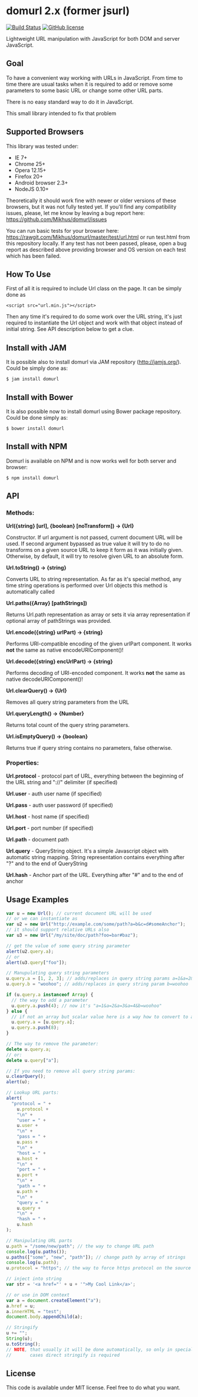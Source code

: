 # domurl 2.x (former jsurl)

[![Build Status](https://travis-ci.org/Mikhus/domurl.svg?branch=master)](https://travis-ci.org/Mikhus/domurl) [![GitHub license](https://img.shields.io/badge/license-MIT-blue.svg)](https://raw.githubusercontent.com/Mikhus/domurl/master/LICENSE)

Lightweight URL manipulation with JavaScript for both DOM and server JavaScript.

## Goal

To have a convenient way working with URLs in JavaScript. From time to time there are usual tasks
when it is required to add or remove some parameters to some basic URL or change some other URL
parts.

There is no easy standard way to do it in JavaScript.

This small library intended to fix that problem

## Supported Browsers

This library was tested under:

- IE 7+
- Chrome 25+
- Opera 12.15+
- Firefox 20+
- Android browser 2.3+
- NodeJS 0.10+

Theoretically it should work fine with newer or older versions of these browsers, but
it was not fully tested yet. If you'll find any compatibility issues, please, let me know by
leaving a bug report here: https://github.com/Mikhus/domurl/issues

You can run basic tests for your browser here: https://rawgit.com/Mikhus/domurl/master/test/url.html or
run test.html from this repository locally. If any test has not been passed, please,
open a bug report as described above providing browser and OS version on each test
which has been failed.

## How To Use

First of all it is required to include Url class on the page. It can be simply done as

    <script src="url.min.js"></script>

Then any time it's required to do some work over the URL string, it's just required to
instantiate the Url object and work with that object instead of initial string. See API
description below to get a clue.

## Install with JAM

It is possible also to install domurl via JAM repository (http://jamjs.org/).
Could be simply done as:

    $ jam install domurl

## Install with Bower

It is also possible now to install domurl using Bower package repository.
Could be done simply as:

    $ bower install domurl

## Install with NPM

Domurl is available on NPM and is now works well for both server and browser:

    $ npm install domurl

## API

### Methods:

**Url({string} [url], {boolean} [noTransform]) -> {Url}**

Constructor. If url argument is not passed, current document URL will be used.
If second argument bypassed as true value it will try to do no transforms
on a given source URL to keep it form as it was initially given. Otherwise,
by default, it will try to resolve given URL to an absolute form.

**Url.toString() -> {string}**

Converts URL to string representation. As far as it's special method, any time string
operations is performed over Url objects this method is automatically called

**Url.paths({Array} [pathStrings])**

Returns Url.path representation as array or sets it via array representation
if optional array of pathStrings was provided.

**Url.encode({string} urlPart) -> {string}**

Performs URI-compatible encoding of the given urlPart component. It works **not**
the same as native encodeURIComponent()!

**Url.decode({string} encUrlPart) -> {string}**

Performs decoding of URI-encoded component. It works **not** the same as native
decodeURIComponent()!

**Url.clearQuery() -> {Url}**

Removes all query string parameters from the URL

**Url.queryLength() -> {Number}**

Returns total count of the query string parameters.

**Url.isEmptyQuery() -> {boolean}**

Returns true if query string contains no parameters, false otherwise.

### Properties:

**Url.protocol** - protocol part of URL, everything between the beginning of the URL string
and "://" delimiter (if specified)

**Url.user** - auth user name (if specified)

**Url.pass** - auth user password (if specified)

**Url.host** - host name (if specified)

**Url.port** - port number (if specified)

**Url.path** - document path

**Url.query** - QueryString object. It's a simple Javascript object with automatic string
mapping. String representation contains everything after "?" and to the end of QueryString

**Url.hash** - Anchor part of the URL. Everything after "#" and to the end of anchor

## Usage Examples

```javascript
var u = new Url(); // current document URL will be used
// or we can instantiate as
var u2 = new Url("http://example.com/some/path?a=b&c=d#someAnchor");
// it should support relative URLs also
var u3 = new Url("/my/site/doc/path?foo=bar#baz");

// get the value of some query string parameter
alert(u2.query.a);
// or
alert(u3.query["foo"]);

// Manupulating query string parameters
u.query.a = [1, 2, 3]; // adds/replaces in query string params a=1&a=2&a=3
u.query.b = "woohoo"; // adds/replaces in query string param b=woohoo

if (u.query.a instanceof Array) {
  // the way to add a parameter
  u.query.a.push(4); // now it's "a=1&a=2&a=3&a=4&b=woohoo"
} else {
  // if not an array but scalar value here is a way how to convert to array
  u.query.a = [u.query.a];
  u.query.a.push(8);
}

// The way to remove the parameter:
delete u.query.a;
// or:
delete u.query["a"];

// If you need to remove all query string params:
u.clearQuery();
alert(u);

// Lookup URL parts:
alert(
  "protocol = " +
    u.protocol +
    "\n" +
    "user = " +
    u.user +
    "\n" +
    "pass = " +
    u.pass +
    "\n" +
    "host = " +
    u.host +
    "\n" +
    "port = " +
    u.port +
    "\n" +
    "path = " +
    u.path +
    "\n" +
    "query = " +
    u.query +
    "\n" +
    "hash = " +
    u.hash
);

// Manipulating URL parts
u.path = "/some/new/path"; // the way to change URL path
console.log(u.paths());
u.paths(["some", "new", "path"]); // change path by array of strings
console.log(u.path);
u.protocol = "https"; // the way to force https protocol on the source URL

// inject into string
var str = '<a href="' + u + '">My Cool Link</a>';

// or use in DOM context
var a = document.createElement("a");
a.href = u;
a.innerHTML = "test";
document.body.appendChild(a);

// Stringify
u += "";
String(u);
u.toString();
// NOTE, that usually it will be done automatically, so only in special
//       cases direct stringify is required
```

## License

This code is available under MIT license. Feel free to do what you want.
